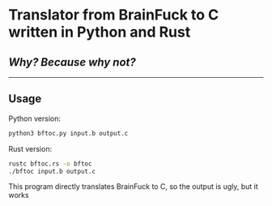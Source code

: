 # Translator from BrainFuck to C written in Python and Rust

## _Why? Because why not?_

---

## **Usage**

Python version:

```bash
python3 bftoc.py input.b output.c
```

Rust version:

```bash
rustc bftoc.rs -o bftoc
./bftoc input.b output.c
```

This program directly translates BrainFuck to C, so the output is ugly, but it works
